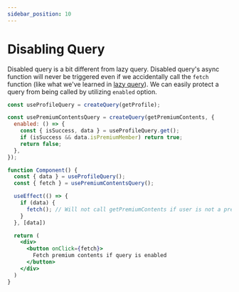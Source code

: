 ```yaml
---
sidebar_position: 10
---
```


# Disabling Query

Disabled query is a bit different from lazy query.
Disabled query's async function will never be triggered even if we accidentally call the `fetch` function
(like what we've learned in [lazy query](/docs/query/lazy-query)).
We can easily protect a query from being called by utilizing `enabled` option.

```jsx {4-8}
const useProfileQuery = createQuery(getProfile);

const usePremiumContentsQuery = createQuery(getPremiumContents, {
  enabled: () => {
    const { isSuccess, data } = useProfileQuery.get();
    if (isSuccess && data.isPremiumMember) return true;
    return false;
  },
});

function Component() {
  const { data } = useProfileQuery();
  const { fetch } = usePremiumContentsQuery();

  useEffect(() => {
    if (data) {
      fetch(); // Will not call getPremiumContents if user is not a premium member
    }
  }, [data])

  return (
    <div>
      <button onClick={fetch}>
        Fetch premium contents if query is enabled
      </button>
    </div>
  )
}
```